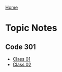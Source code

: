 [Home](README.md)

# Topic Notes

## Code 301

- [Class 01](code301Notes/301-class-01.md)
- [Class 02](code301Notes/301-class-02.md)
